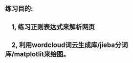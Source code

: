 ## 练习目的: <br>
## &emsp;1, 练习<strong>正则表达式</strong>来解析网页<br>
## &emsp;2, 利用wordcloud词云生成库/jieba分词库/matplotlit来绘图。<br>
